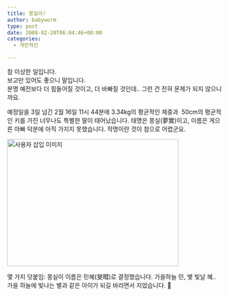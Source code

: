 ```yaml
---
title: 몽실이!
author: babyworm
type: post
date: 2008-02-20T06:04:46+00:00
categories:
  - 개인적인

---
```

참 이상한 일입니다.  
보고만 있어도 좋으니 말입니다.  
분명 예전보다 더 힘들어질 것이고, 더 바빠질 것인데.. 그런 건 전혀 문제가 되지 않으니까요.  
  
예정일을 3일 넘긴 2월 16일 11시 44분에 3.34kg의 평균적인 체중과&nbsp; 50cm의 평균적인 키를 가진 너무나도 특별한 딸이 태어났습니다. 태명은 몽실(夢實)이고, 이름은 게으른 아빠 덕분에 아직 가지지 못했습니다. 작명이란 것이 참으로 어렵군요.  
  
<img loading="lazy" decoding="async" src="https://i0.wp.com/babyworm.net/wordpress/wp-content/uploads/1/cfile3.uf.145AFE474D6A7AED25E107.jpg?resize=400%2C297" class="aligncenter" width="400" height="297" alt="사용자 삽입 이미지" data-recalc-dims="1" /> 

  
몇 가지 덧붙임: 몽실이 이름은 민혜(旻暳)로 결정했습니다. 가을하늘 민, 볓 빛날 혜.. 가을 하늘에 빛나는 별과 같은 아이가 되길 바라면서 지었습니다. 🙂